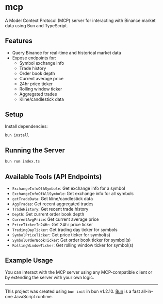 # mcp

A Model Context Protocol (MCP) server for interacting with Binance market data using Bun and TypeScript.

## Features
- Query Binance for real-time and historical market data
- Expose endpoints for:
  - Symbol exchange info
  - Trade history
  - Order book depth
  - Current average price
  - 24hr price ticker
  - Rolling window ticker
  - Aggregated trades
  - Kline/candlestick data

## Setup

Install dependencies:

```bash
bun install
```

## Running the Server

```bash
bun run index.ts
```

## Available Tools (API Endpoints)

- `ExchangeInfoOfASymbole`: Get exchange info for a symbol
- `ExchangeInfoOfAllSymbole`: Get exchange info for all symbols
- `getTradeData`: Get kline/candlestick data
- `AggTrades`: Get recent aggregated trades
- `TradeHistory`: Get recent trade history
- `Depth`: Get current order book depth
- `CurrentAvgPrice`: Get current average price
- `PriceTickerIn24Hr`: Get 24hr price ticker
- `TradingDayTicker`: Get trading day ticker for symbols
- `SymbolPriceTicker`: Get price ticker for symbol(s)
- `SymbolOrderBookTicker`: Get order book ticker for symbol(s)
- `RollingWindowTicker`: Get rolling window ticker for symbol(s)

## Example Usage

You can interact with the MCP server using any MCP-compatible client or by extending the server with your own logic.

---

This project was created using `bun init` in bun v1.2.10. [Bun](https://bun.sh) is a fast all-in-one JavaScript runtime.
